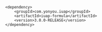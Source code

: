 	<dependency>
		<groupId>com.yonyou.iuap</groupId>
    	<artifactId>iuap-formula</artifactId>
    	<version>3.0.0-RELEASE</version>
	</dependency>
